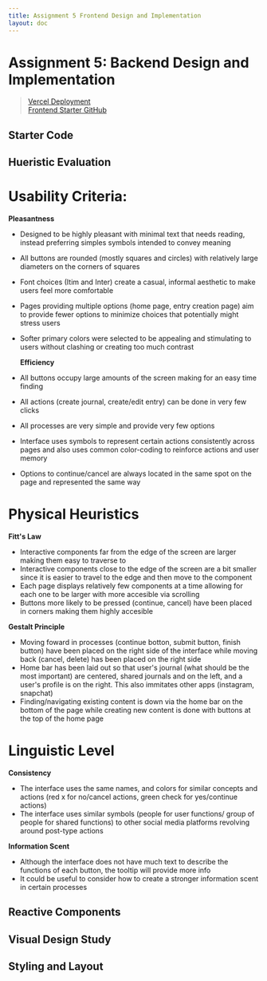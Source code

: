 ```yaml
---
title: Assignment 5 Frontend Design and Implementation
layout: doc
---
```


# Assignment 5: Backend Design and Implementation

> <a href="https://104-frontend-starter.vercel.app/">Vercel Deployment</a><br> <a href="https://github.com/therealnalm/104-frontend-starter">Frontend Starter GitHub</a>

## Starter Code

## Hueristic Evaluation

# Usability Criteria:

**Pleasantness**

- Designed to be highly pleasant with minimal text that needs reading, instead preferring simples symbols intended to convey meaning
- All buttons are rounded (mostly squares and circles) with relatively large diameters on the corners of squares
- Font choices (Itim and Inter) create a casual, informal aesthetic to make users feel more comfortable
- Pages providing multiple options (home page, entry creation page) aim to provide fewer options to minimize choices that potentially might stress users
- Softer primary colors were selected to be appealing and stimulating to users without clashing or creating too much contrast

  **Efficiency**

- All buttons occupy large amounts of the screen making for an easy time finding
- All actions (create journal, create/edit entry) can be done in very few clicks
- All processes are very simple and provide very few options
- Interface uses symbols to represent certain actions consistently across pages and also uses common color-coding to reinforce actions and user memory
- Options to continue/cancel are always located in the same spot on the page and represented the same way

# Physical Heuristics

**Fitt's Law**

- Interactive components far from the edge of the screen are larger making them easy to traverse to
- Interactive components close to the edge of the screen are a bit smaller since it is easier to travel to the edge and then move to the component
- Each page displays relatively few components at a time allowing for each one to be larger with more accesible via scrolling
- Buttons more likely to be pressed (continue, cancel) have been placed in corners making them highly accesible

**Gestalt Principle**

- Moving foward in processes (continue botton, submit button, finish button) have been placed on the right side of the interface while moving back (cancel, delete) has been placed on the right side
- Home bar has been laid out so that user's journal (what should be the most important) are centered, shared journals and on the left, and a user's profile is on the right. This also immitates other apps (instagram, snapchat)
- Finding/navigating existing content is down via the home bar on the bottom of the page while creating new content is done with buttons at the top of the home page

# Linguistic Level

**Consistency**

- The interface uses the same names, and colors for similar concepts and actions (red x for no/cancel actions, green check for yes/continue actions)
- The interface uses similar symbols (people for user functions/ group of people for shared functions) to other social media platforms revolving around post-type actions

**Information Scent**

- Although the interface does not have much text to describe the functions of each button, the tooltip will provide more info
- It could be useful to consider how to create a stronger information scent in certain processes

## Reactive Components

## Visual Design Study

## Styling and Layout
